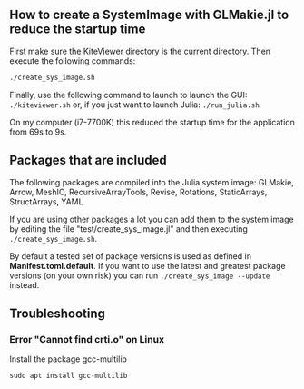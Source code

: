 
## How to create a SystemImage with GLMakie.jl to reduce the startup time

First make sure the KiteViewer directory is the current directory. Then execute the following commands:

```bash
./create_sys_image.sh
```

Finally, use the following command to launch to launch the GUI:
```./kiteviewer.sh```
or, if you just want to launch Julia:
```./run_julia.sh```


On my computer (i7-7700K) this reduced the startup time for the application from 69s to 9s.

## Packages that are included
The following packages are compiled into the Julia system image:
GLMakie, Arrow, MeshIO, RecursiveArrayTools, Revise, Rotations, StaticArrays, StructArrays, YAML

If you are using other packages a lot you can add them to the system image by editing the
file "test/create_sys_image.jl" and then executing ```./create_sys_image.sh```.

By default a tested set of package versions is used as defined in **Manifest.toml.default**. 
If you want to use the latest and greatest package versions (on your own risk) you can run
```./create_sys_image --update``` instead.

## Troubleshooting

### Error "Cannot find crti.o" on Linux
Install the package gcc-multilib
```
sudo apt install gcc-multilib
``` 
